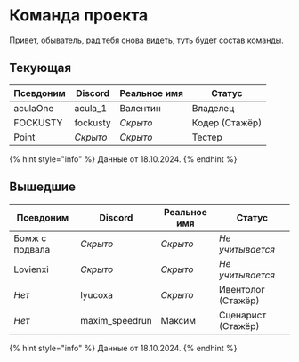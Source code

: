 # Команда проекта

Привет, обыватель, рад тебя снова видеть, туть будет состав команды.

## Текующая

| Псевдоним | Discord  | Реальное имя | Статус         |
| --------- | -------- | ------------ | -------------- |
| aculaOne  | acula_1  | Валентин     | Владелец       |
| FOCKUSTY  | fockusty | _Скрыто_     | Кодер (Стажёр) |
| Point     | _Скрыто_ | _Скрыто_     | Тестер         |

{% hint style="info" %}
Данные от 18.10.2024.
{% endhint %}

## Вышедшие

| Псевдоним      | Discord        | Реальное имя | Статус             |
| -------------- | -------------- | ------------ | ------------------ |
| Бомж с подвала | _Скрыто_       | _Скрыто_     | _Не учитывается_   |
| Lovienxi       | _Скрыто_       | _Скрыто_     | _Не учитывается_   |
| _Нет_          | lyucoxa        | _Скрыто_     | Ивентолог (Стажёр) |
| _Нет_          | maxim_speedrun | Максим       | Сценарист (Стажёр) |

{% hint style="info" %}
Данные от 18.10.2024.
{% endhint %}
